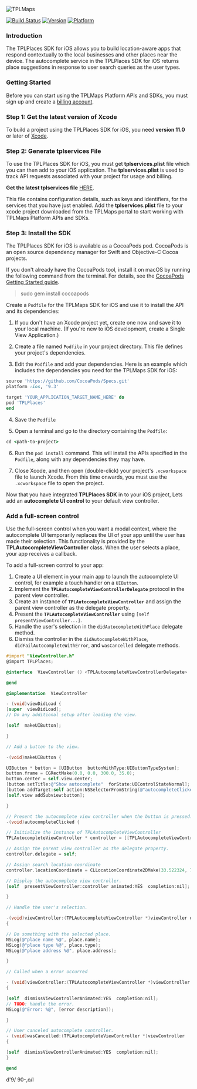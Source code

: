 

![TPLMaps](https://api.tplmaps.com/apiportal/assets/images/portal_landing_image.png)

[![Build Status](https://travis-ci.com/anumshk27/TPLMapDemo.svg?token=pAxNL3frqpRC6rqwAYgv&branch=master)](https://travis-ci.com/anumshk27/TPLMapDemo)
[![Version](https://img.shields.io/cocoapods/v/TPLMaps.svg?style=flat)](http://cocoapods.org/pods/TPLMaps)
[![Platform](https://img.shields.io/cocoapods/p/TPLMaps.svg?style=flat)](http://cocoapods.org/pods/TPLMaps)

### Introduction
The TPLPlaces SDK for iOS allows you to build location-aware apps that respond contextually to the local businesses and other places near the device. The autocomplete service in the TPLPlaces SDK for iOS returns place suggestions in response to user search queries as the user types.

### Getting Started
Before you can start using the TPLMaps Platform APIs and SDKs, you must sign up and create a [billing account](https://api.tplmaps.com/apiportal/#/portal/pricing-plan).

### Step 1: Get the latest version of Xcode
To build a project using the TPLPlaces SDK for iOS, you need **version 11.0** or later of [Xcode](https://developer.apple.com/xcode/).

### Step 2: Generate tplservices File
To use the TPLPlaces SDK for iOS, you must get **tplservices.plist** file which you can then add to your iOS application. The **tplservices.plist** is used to track API requests associated with your project for usage and billing.

**Get the latest tplservices file**
[HERE](http://api.tplmaps.com/apiportal/#/portal/home).

This file contains configuration details, such as keys and identifiers, for the services that you have just enabled. Add the **tplservices.plist** file to your xcode project downloaded from the TPLMaps portal to start working with TPLMaps Platform APIs and SDKs.


### Step 3: Install the SDK

The TPLPlaces SDK for iOS is available as a CocoaPods pod. CocoaPods is an open source dependency manager for Swift and Objective-C Cocoa projects.

If you don't already have the CocoaPods tool, install it on macOS by running the following command from the terminal. For details, see the [CocoaPods Getting Started guide](https://guides.cocoapods.org/using/getting-started.html).

> sudo gem install cocoapods

Create a `Podfile` for the TPLMaps SDK for iOS and use it to install the API and its dependencies:

1. If you don't have an Xcode project yet, create one now and save it to your local machine. (If you're new to iOS development, create a Single View Application.)

2. Create a file named `Podfile` in your project directory. This file defines your project's dependencies. 

3. Edit the `Podfile` and add your dependencies. Here is an example which includes the dependencies you need for the TPLMaps SDK for iOS:

```ruby
source 'https://github.com/CocoaPods/Specs.git'
platform :ios, '9.3'

target 'YOUR_APPLICATION_TARGET_NAME_HERE' do
pod 'TPLPlaces'
end
```

4. Save the `Podfile`

5. Open a terminal and go to the directory containing the `Podfile`:
```ruby
cd <path-to-project>
```

6. Run the `pod install` command. This will install the APIs specified in the `Podfile`, along with any dependencies they may have.

7. Close Xcode, and then open (double-click) your project's `.xcworkspace` file to launch Xcode. From this time onwards, you must use the `.xcworkspace` file to open the project.

Now that you have integrated **TPLPlaces SDK** in to your iOS project, Lets add an **autocomplete UI control** to your default view controller.

### Add a full-screen control
Use the full-screen control when you want a modal context, where the autocomplete UI temporarily replaces the UI of your app until the user has made their selection. This functionality is provided by the **TPLAutocompleteViewController** class. When the user selects a place, your app receives a callback.

To add a full-screen control to your app:
1.  Create a UI element in your main app to launch the autocomplete UI control, for example a touch handler on a  `UIButton`.
2.  Implement the  **`TPLAutocompleteViewControllerDelegate`** protocol in the parent view controller.
3.  Create an instance of  **`TPLAutocompleteViewController`** and assign the parent view controller as the delegate property.
4.  Present the  **`TPLAutocompleteViewController`** using  `[self presentViewController...]`.
5.  Handle the user's selection in the  `didAutocompleteWithPlace`  delegate method.
6.  Dismiss the controller in the  `didAutocompleteWithPlace`,  `didFailAutocompleteWithError`, and  `wasCancelled`  delegate methods.

```objective-c
#import "ViewController.h"
@import TPLPlaces;

@interface  ViewController () <TPLAutocompleteViewControllerDelegate>

@end

@implementation  ViewController

- (void)viewDidLoad {
[super  viewDidLoad];
// Do any additional setup after loading the view.

[self  makeUIButton];

}

// Add a button to the view.

-(void)makeUIButton {

UIButton * button = [UIButton  buttonWithType:UIButtonTypeSystem];
button.frame = CGRectMake(0.0, 0.0, 300.0, 35.0);
button.center = self.view.center;
[button setTitle:@"Show autocomplete"  forState:UIControlStateNormal];
[button addTarget:self action:NSSelectorFromString(@"autocompleteClicked") forControlEvents:UIControlEventTouchUpInside];
[self.view addSubview:button];

}

// Present the autocomplete view controller when the button is pressed.
-(void)autocompleteClicked {

// Initialize the instance of TPLAutocompleteViewController
TPLAutocompleteViewController * controller = [[TPLAutocompleteViewController  alloc] init];

// Assign the parent view controller as the delegate property.
controller.delegate = self;

// Assign search location coordinate
controller.locationCoordinate = CLLocationCoordinate2DMake(33.522324, 73.094098);

// Display the autocomplete view controller.
[self  presentViewController:controller animated:YES  completion:nil];

}

// Handle the user's selection.

-(void)viewController:(TPLAutocompleteViewController *)viewController didAutocompleteWithPlace:(Place *)place 
{

// Do something with the selected place.
NSLog(@"place name %@", place.name);
NSLog(@"place type %@", place.type);
NSLog(@"place address %@", place.address);

}

// Called when a error occurred

- (void)viewController:(TPLAutocompleteViewController *)viewController didFailAutocompleteWithError:(NSError *)error 
{

[self  dismissViewControllerAnimated:YES  completion:nil];
// TODO: handle the error.
NSLog(@"Error: %@", [error description]);

}

// User canceled autocomplete controller.
- (void)wasCancelled:(TPLAutocompleteViewController *)viewController 
{

[self  dismissViewControllerAnimated:YES  completion:nil];
}

@end
```

d'9/
90-,o/l

